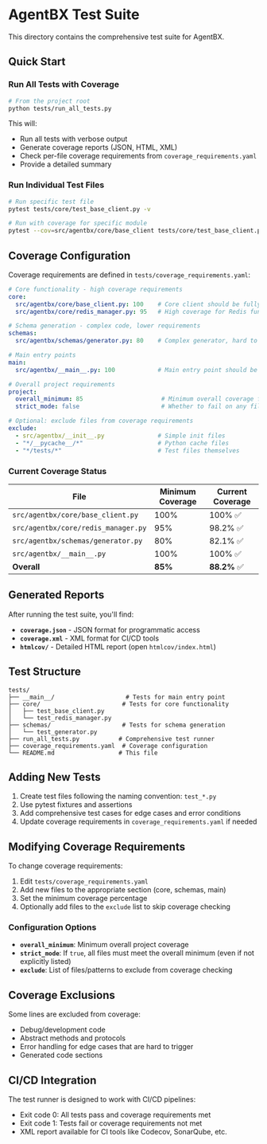 # AgentBX Test Suite

This directory contains the comprehensive test suite for AgentBX.

## Quick Start

### Run All Tests with Coverage
```bash
# From the project root
python tests/run_all_tests.py
```

This will:
- Run all tests with verbose output
- Generate coverage reports (JSON, HTML, XML)
- Check per-file coverage requirements from `coverage_requirements.yaml`
- Provide a detailed summary

### Run Individual Test Files
```bash
# Run specific test file
pytest tests/core/test_base_client.py -v

# Run with coverage for specific module
pytest --cov=src/agentbx/core/base_client tests/core/test_base_client.py -v
```

## Coverage Configuration

Coverage requirements are defined in `tests/coverage_requirements.yaml`:

```yaml
# Core functionality - high coverage requirements
core:
  src/agentbx/core/base_client.py: 100    # Core client should be fully tested
  src/agentbx/core/redis_manager.py: 95   # High coverage for Redis functionality

# Schema generation - complex code, lower requirements
schemas:
  src/agentbx/schemas/generator.py: 80    # Complex generator, hard to test everything

# Main entry points
main:
  src/agentbx/__main__.py: 100            # Main entry point should be fully tested

# Overall project requirements
project:
  overall_minimum: 85                      # Minimum overall coverage for the project
  strict_mode: false                       # Whether to fail on any file below requirement

# Optional: exclude files from coverage requirements
exclude:
  - src/agentbx/__init__.py               # Simple init files
  - "*/__pycache__/*"                     # Python cache files
  - "*/tests/*"                           # Test files themselves
```

### Current Coverage Status

| File | Minimum Coverage | Current Coverage |
|------|-----------------|------------------|
| `src/agentbx/core/base_client.py` | 100% | 100% ✅ |
| `src/agentbx/core/redis_manager.py` | 95% | 98.2% ✅ |
| `src/agentbx/schemas/generator.py` | 80% | 82.1% ✅ |
| `src/agentbx/__main__.py` | 100% | 100% ✅ |
| **Overall** | **85%** | **88.2%** ✅ |

## Generated Reports

After running the test suite, you'll find:

- **`coverage.json`** - JSON format for programmatic access
- **`coverage.xml`** - XML format for CI/CD tools
- **`htmlcov/`** - Detailed HTML report (open `htmlcov/index.html`)

## Test Structure

```
tests/
├── __main__/                    # Tests for main entry point
├── core/                       # Tests for core functionality
│   ├── test_base_client.py
│   └── test_redis_manager.py
├── schemas/                    # Tests for schema generation
│   └── test_generator.py
├── run_all_tests.py           # Comprehensive test runner
├── coverage_requirements.yaml  # Coverage configuration
└── README.md                  # This file
```

## Adding New Tests

1. Create test files following the naming convention: `test_*.py`
2. Use pytest fixtures and assertions
3. Add comprehensive test cases for edge cases and error conditions
4. Update coverage requirements in `coverage_requirements.yaml` if needed

## Modifying Coverage Requirements

To change coverage requirements:

1. Edit `tests/coverage_requirements.yaml`
2. Add new files to the appropriate section (core, schemas, main)
3. Set the minimum coverage percentage
4. Optionally add files to the `exclude` list to skip coverage checking

### Configuration Options

- **`overall_minimum`**: Minimum overall project coverage
- **`strict_mode`**: If `true`, all files must meet the overall minimum (even if not explicitly listed)
- **`exclude`**: List of files/patterns to exclude from coverage checking

## Coverage Exclusions

Some lines are excluded from coverage:
- Debug/development code
- Abstract methods and protocols
- Error handling for edge cases that are hard to trigger
- Generated code sections

## CI/CD Integration

The test runner is designed to work with CI/CD pipelines:
- Exit code 0: All tests pass and coverage requirements met
- Exit code 1: Tests fail or coverage requirements not met
- XML report available for CI tools like Codecov, SonarQube, etc. 